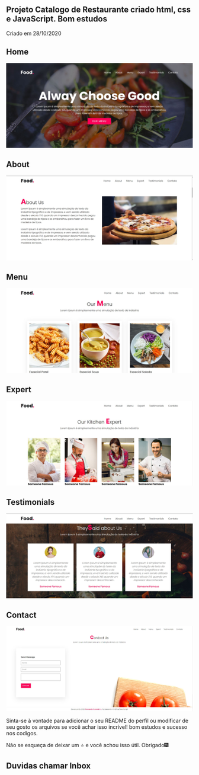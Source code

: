 ## Projeto Catalogo de Restaurante criado html, css e JavaScript. Bom estudos
Criado em 28/10/2020

## Home
![banner](https://github.com/Sorretino/Site-Catalogo-para-Restaurante/blob/master/git1.JPG)

## About
![banner](https://github.com/Sorretino/Site-Catalogo-para-Restaurante/blob/master/git2.JPG)

## Menu
![banner](https://github.com/Sorretino/Site-Catalogo-para-Restaurante/blob/master/git3.JPG)

## Expert
![banner](https://github.com/Sorretino/Site-Catalogo-para-Restaurante/blob/master/git4.JPG)

## Testimonials
![banner](https://github.com/Sorretino/Site-Catalogo-para-Restaurante/blob/master/git5.JPG)

## Contact
![banner](https://github.com/Sorretino/Site-Catalogo-para-Restaurante/blob/master/git6.JPG)

Sinta-se à vontade para adicionar o seu README do perfil ou modificar de seu gosto os arquivos se você achar isso incrível!
bom estudos e sucesso nos codigos.

Não se esqueça de deixar um  ⭐ e você achou isso útil. Obrigado🎆

## Duvidas chamar Inbox
